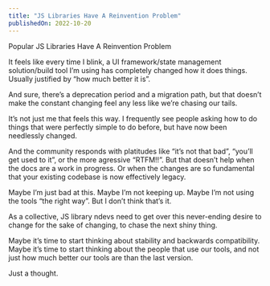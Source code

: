 ```yaml
---
title: "JS Libraries Have A Reinvention Problem"
publishedOn: 2022-10-20
---
```


Popular JS Libraries Have A Reinvention Problem

It feels like every time I blink, a UI framework/state management solution/build tool I’m using has completely changed how it does things. Usually justified by “how much better it is”.

And sure, there’s a deprecation period and a migration path, but that doesn’t make the constant changing feel any less like we’re chasing our tails.

It’s not just me that feels this way. I frequently see people asking how to do things that were perfectly simple to do before, but have now been needlessly changed.

And the community responds with platitudes like “it’s not that bad”, “you’ll get used to it”, or the more agressive “RTFM!!”. But that doesn’t help when the docs are a work in progress. Or when the changes are so fundamental that your existing codebase is now effectively legacy.

Maybe I’m just bad at this. Maybe I’m not keeping up. Maybe I’m not using the tools “the right way”. But I don’t think that’s it.

As a collective, JS library ndevs need to get over this never-ending desire to change for the sake of changing, to chase the next shiny thing.

Maybe it’s time to start thinking about stability and backwards compatibility. Maybe it’s time to start thinking about the people that use our tools, and not just how much better our tools are than the last version.

Just a thought.